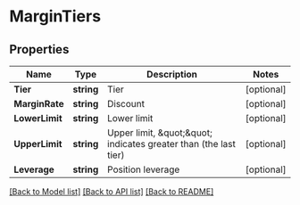 # MarginTiers

## Properties

Name | Type | Description | Notes
------------ | ------------- | ------------- | -------------
**Tier** | **string** | Tier | [optional] 
**MarginRate** | **string** | Discount | [optional] 
**LowerLimit** | **string** | Lower limit | [optional] 
**UpperLimit** | **string** | Upper limit, \&quot;\&quot; indicates greater than (the last tier) | [optional] 
**Leverage** | **string** | Position leverage | [optional] 

[[Back to Model list]](../README.md#documentation-for-models) [[Back to API list]](../README.md#documentation-for-api-endpoints) [[Back to README]](../README.md)


